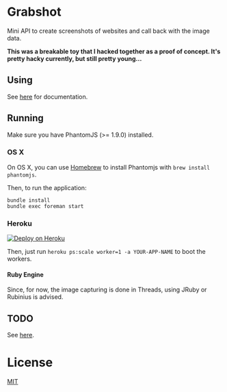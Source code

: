 # Grabshot

Mini API to create screenshots of websites and call back with the image data.

**This was a breakable toy that I hacked together as a proof of concept. It's pretty hacky currently, but still pretty young...**

## Using

See [here](http://grabshot.herokuapp.com/#docs) for documentation.

## Running

Make sure you have PhantomJS (>= 1.9.0) installed.

### OS X

On OS X, you can use [Homebrew](https://github.com/mxcl/homebrew) to
install Phantomjs with `brew install phantomjs`.

Then, to run the application:

    bundle install
    bundle exec foreman start

### Heroku

[![Deploy on Heroku](https://i.cloudup.com/sjLqTMcojN.svg)](https://heroku.com/deploy)

Then, just run `heroku ps:scale worker=1 -a YOUR-APP-NAME` to boot the workers.

#### Ruby Engine

Since, for now, the image capturing is done in Threads, using JRuby or
Rubinius is advised.

## TODO

See [here](https://trello.com/board/grabshot/516df20a8e01421844001ad0).

# License

[MIT](http://bjeanes.mit-license.org/)

